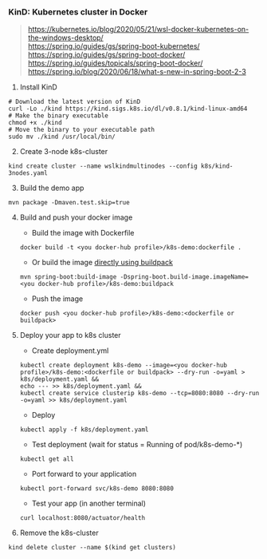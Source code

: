 ### KinD: Kubernetes cluster in Docker

> https://kubernetes.io/blog/2020/05/21/wsl-docker-kubernetes-on-the-windows-desktop/ <br>
> https://spring.io/guides/gs/spring-boot-kubernetes/ <br>
> https://spring.io/guides/gs/spring-boot-docker/ <br>
> https://spring.io/guides/topicals/spring-boot-docker/ <br>
> https://spring.io/blog/2020/06/18/what-s-new-in-spring-boot-2-3

1. Install KinD

```shell script
# Download the latest version of KinD
curl -Lo ./kind https://kind.sigs.k8s.io/dl/v0.8.1/kind-linux-amd64
# Make the binary executable
chmod +x ./kind
# Move the binary to your executable path
sudo mv ./kind /usr/local/bin/
```

2. Create 3-node k8s-cluster

```shell script
kind create cluster --name wslkindmultinodes --config k8s/kind-3nodes.yaml
```

3. Build the demo app

```shell script
mvn package -Dmaven.test.skip=true
```

4. Build and push your docker image
    
    - Build the image with Dockerfile

    ```shell script
    docker build -t <you docker-hub profile>/k8s-demo:dockerfile .    
    ```

    - Or build the image [directly using buildpack](https://docs.spring.io/spring-boot/docs/current/reference/htmlsingle/#boot-features-container-images-buildpacks)
    
    ```shell script
    mvn spring-boot:build-image -Dspring-boot.build-image.imageName=<you docker-hub profile>/k8s-demo:buildpack
    ```

    - Push the image
    
    ```shell script
    docker push <you docker-hub profile>/k8s-demo:<dockerfile or buildpack>
    ```

5. Deploy your app to k8s cluster

    - Create deployment.yml
    ```shell script
    kubectl create deployment k8s-demo --image=<you docker-hub profile>/k8s-demo:<dockerfile or buildpack> --dry-run -o=yaml > k8s/deployment.yaml &&
    echo --- >> k8s/deployment.yaml &&
    kubectl create service clusterip k8s-demo --tcp=8080:8080 --dry-run -o=yaml >> k8s/deployment.yaml    
    ```
    
    - Deploy
    ```shell script
    kubectl apply -f k8s/deployment.yaml
    ```
    
    - Test deployment (wait for status = Running of pod/k8s-demo-*)   
    
    ```shell script
    kubectl get all
    ```   
    
    - Port forward to your application
    ```shell script
    kubectl port-forward svc/k8s-demo 8080:8080 
    ```
    
    - Test your app (in another terminal)
    ```shell script
    curl localhost:8080/actuator/health
    ```

6. Remove the k8s-cluster
```shell script
kind delete cluster --name $(kind get clusters)
```    